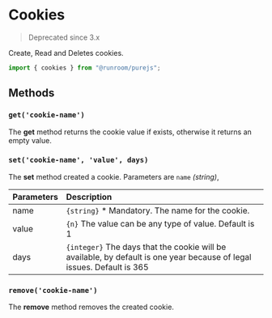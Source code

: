 # Cookies

> Deprecated since 3.x

Create, Read and Deletes cookies.

```javascript
import { cookies } from "@runroom/purejs";
```

## Methods

### `get('cookie-name')`

The **get** method returns the cookie value if exists, otherwise it returns an empty value.

### `set('cookie-name', 'value', days)`

The **set** method created a cookie. Parameters are `name` _(string)_,

| Parameters | Description                                                                                                            |
| ---------- | :--------------------------------------------------------------------------------------------------------------------- |
| name       | `{string}` \* Mandatory. The name for the cookie.                                                                      |
| value      | `{n}` The value can be any type of value. Default is 1                                                                 |
| days       | `{integer}` The days that the cookie will be available, by default is one year because of legal issues. Default is 365 |

### `remove('cookie-name')`

The **remove** method removes the created cookie.
